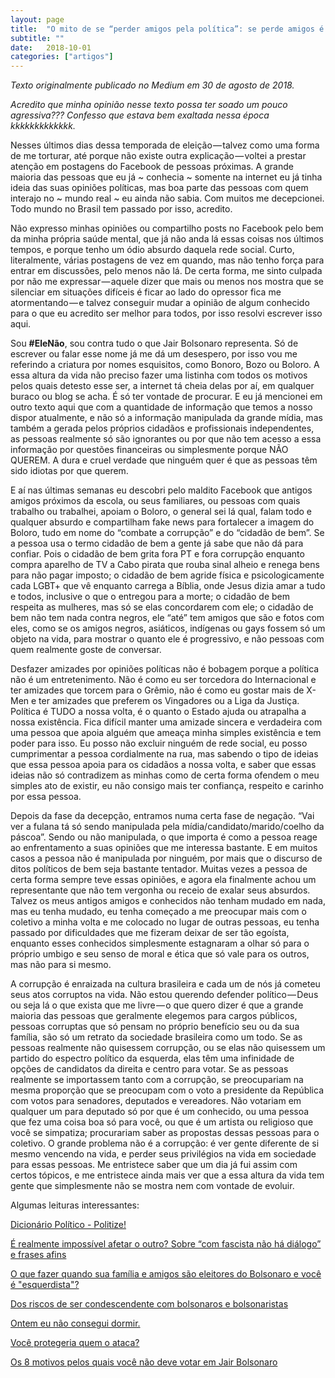 ```yaml
---
layout: page
title:  "O mito de se “perder amigos pela política”: se perde amigos é porque eles são idiotas mesmo; ou porque você é."
subtitle: ""
date:   2018-10-01
categories: ["artigos"]
---
```


*Texto originalmente publicado no Medium em 30 de agosto de 2018.*

*Acredito que minha opinião nesse texto possa ter soado um pouco agressiva??? Confesso que estava bem exaltada nessa época kkkkkkkkkkkkk.*

Nesses últimos dias dessa temporada de eleição — talvez como uma forma de me torturar, até porque não existe outra explicação — voltei a prestar atenção em postagens do Facebook de pessoas próximas. A grande maioria das pessoas que eu já ~ conhecia ~ somente na internet eu já tinha ideia das suas opiniões políticas, mas boa parte das pessoas com quem interajo no ~ mundo real ~ eu ainda não sabia. Com muitos me decepcionei. Todo mundo no Brasil tem passado por isso, acredito.

Não expresso minhas opiniões ou compartilho posts no Facebook pelo bem da minha própria saúde mental, que já não anda lá essas coisas nos últimos tempos, e porque tenho um ódio absurdo daquela rede social. Curto, literalmente, várias postagens de vez em quando, mas não tenho força para entrar em discussões, pelo menos não lá. De certa forma, me sinto culpada por não me expressar — aquele dizer que mais ou menos nos mostra que se silenciar em situações difíceis é ficar ao lado do opressor fica me atormentando — e talvez conseguir mudar a opinião de algum conhecido para o que eu acredito ser melhor para todos, por isso resolvi escrever isso aqui.

Sou **#EleNão**, sou contra tudo o que Jair Bolsonaro representa. Só de escrever ou falar esse nome já me dá um desespero, por isso vou me referindo a criatura por nomes esquisitos, como Bonoro, Bozo ou Boloro. A essa altura da vida não preciso fazer uma listinha com todos os motivos pelos quais detesto esse ser, a internet tá cheia delas por aí, em qualquer buraco ou blog se acha. É só ter vontade de procurar. E eu já mencionei em outro texto aqui que com a quantidade de informação que temos a nosso dispor atualmente, e não só a informação manipulada da grande mídia, mas também a gerada pelos próprios cidadãos e profissionais independentes, as pessoas realmente só são ignorantes ou por que não tem acesso a essa informação por questões financeiras ou simplesmente porque NÃO QUEREM. A dura e cruel verdade que ninguém quer é que as pessoas têm sido idiotas por que querem.

E aí nas últimas semanas eu descobri pelo maldito Facebook que antigos amigos próximos da escola, ou seus familiares, ou pessoas com quais trabalho ou trabalhei, apoiam o Boloro, o general sei lá qual, falam todo e qualquer absurdo e compartilham fake news para fortalecer a imagem do Boloro, tudo em nome do “combate a corrupção” e do “cidadão de bem”. Se a pessoa usa o termo cidadão de bem a gente já sabe que não dá para confiar. Pois o cidadão de bem grita fora PT e fora corrupção enquanto compra aparelho de TV a Cabo pirata que rouba sinal alheio e renega bens para não pagar imposto; o cidadão de bem agride física e psicologicamente cada LGBT+ que vê enquanto carrega a Bíblia, onde Jesus dizia amar a tudo e todos, inclusive o que o entregou para a morte; o cidadão de bem respeita as mulheres, mas só se elas concordarem com ele; o cidadão de bem não tem nada contra negros, ele “até” tem amigos que são e fotos com eles, como se os amigos negros, asiáticos, indígenas ou gays fossem só um objeto na vida, para mostrar o quanto ele é progressivo, e não pessoas com quem realmente goste de conversar.

Desfazer amizades por opiniões políticas não é bobagem porque a política não é um entretenimento. Não é como eu ser torcedora do Internacional e ter amizades que torcem para o Grêmio, não é como eu gostar mais de X-Men e ter amizades que preferem os Vingadores ou a Liga da Justiça. Política é TUDO a nossa volta, é o quanto o Estado ajuda ou atrapalha a nossa existência. Fica difícil manter uma amizade sincera e verdadeira com uma pessoa que apoia alguém que ameaça minha simples existência e tem poder para isso. Eu posso não excluir ninguém de rede social, eu posso cumprimentar a pessoa cordialmente na rua, mas sabendo o tipo de ideias que essa pessoa apoia para os cidadãos a nossa volta, e saber que essas ideias não só contradizem as minhas como de certa forma ofendem o meu simples ato de existir, eu não consigo mais ter confiança, respeito e carinho por essa pessoa.

Depois da fase da decepção, entramos numa certa fase de negação. “Vai ver a fulana tá só sendo manipulada pela mídia/candidato/marido/coelho da páscoa”. Sendo ou não manipulada, o que importa é como a pessoa reage ao enfrentamento a suas opiniões que me interessa bastante. E em muitos casos a pessoa não é manipulada por ninguém, por mais que o discurso de ditos políticos de bem seja bastante tentador. Muitas vezes a pessoa de certa forma sempre teve essas opiniões, e agora ela finalmente achou um representante que não tem vergonha ou receio de exalar seus absurdos. Talvez os meus antigos amigos e conhecidos não tenham mudado em nada, mas eu tenha mudado, eu tenha começado a me preocupar mais com o coletivo a minha volta e me colocado no lugar de outras pessoas, eu tenha passado por dificuldades que me fizeram deixar de ser tão egoísta, enquanto esses conhecidos simplesmente estagnaram a olhar só para o próprio umbigo e seu senso de moral e ética que só vale para os outros, mas não para si mesmo.

A corrupção é enraizada na cultura brasileira e cada um de nós já cometeu seus atos corruptos na vida. Não estou querendo defender político — Deus ou seja lá o que exista que me livre — o que quero dizer é que a grande maioria das pessoas que geralmente elegemos para cargos públicos, pessoas corruptas que só pensam no próprio benefício seu ou da sua família, são só um retrato da sociedade brasileira como um todo. Se as pessoas realmente não quisessem corrupção, ou se elas não quisessem um partido do espectro político da esquerda, elas têm uma infinidade de opções de candidatos da direita e centro para votar. Se as pessoas realmente se importassem tanto com a corrupção, se preocupariam na mesma proporção que se preocupam com o voto a presidente da República com votos para senadores, deputados e vereadores. Não votariam em qualquer um para deputado só por que é um conhecido, ou uma pessoa que fez uma coisa boa só para você, ou que é um artista ou religioso que você se simpatiza; procurariam saber as propostas dessas pessoas para o coletivo. O grande problema não é a corrupção: é ver gente diferente de si mesmo vencendo na vida, e perder seus privilégios na vida em sociedade para essas pessoas. Me entristece saber que um dia já fui assim com certos tópicos, e me entristece ainda mais ver que a essa altura da vida tem gente que simplesmente não se mostra nem com vontade de evoluir.

Algumas leituras interessantes:

[Dicionário Político - Politize!](http://www.politize.com.br/temas/dicionario-politico/)

[É realmente impossível afetar o outro? Sobre “com fascista não há diálogo” e frases afins](https://medium.com/@marcustelles/%C3%A9-realmente-imposs%C3%ADvel-afetar-o-outro-sobre-com-fascista-n%C3%A3o-h%C3%A1-di%C3%A1logo-e-frases-afins-25f25221df05)

[O que fazer quando sua família e amigos são eleitores do Bolsonaro e você é "esquerdista"?](https://medium.com/neworder/o-que-fazer-quando-sua-familia-e-amigos-sao-eleitores-do-bolsonaro-a224e54c4432)

[Dos riscos de ser condescendente com bolsonaros e bolsonaristas](https://medium.com/@joaoluisjr/dos-riscos-de-ser-condescendente-com-bolsonaros-e-bolsonaristas-7606f3519a64)

[Ontem eu não consegui dormir.](https://medium.com/@chaticiando/ontem-eu-n%C3%A3o-consegui-dormir-2c54b8046b73)

[Você protegeria quem o ataca?](https://medium.com/blog-do-baggio/voc%C3%AA-protegeria-quem-o-ataca-f9c01077107f)

[Os 8 motivos pelos quais você não deve votar em Jair Bolsonaro](https://medium.com/neworder/os-8-motivos-pelos-quais-voc%C3%AA-n%C3%A3o-deve-votar-em-jair-bolsonaro-f97c806bebf1)
